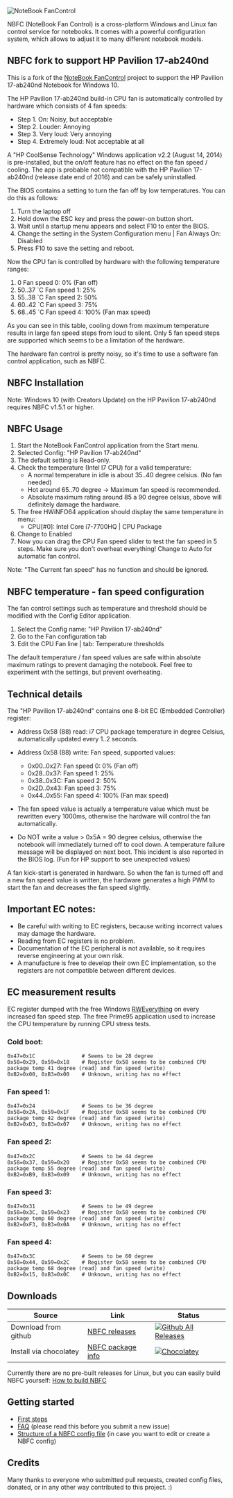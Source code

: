 ![NoteBook FanControl](https://github.com/hirschmann/nbfc/wiki/images/banner.png)

NBFC (NoteBook Fan Control) is a cross-platform Windows and Linux fan control service for notebooks.
It comes with a powerful configuration system, which allows to adjust it to many different notebook models.

## NBFC fork to support HP Pavilion 17-ab240nd 
This is a fork of the [NoteBook FanControl](https://github.com/hirschmann/nbfc) project to support the HP Pavilion 
17-ab240nd Notebook for Windows 10.

The HP Pavilion 17-ab240nd build-in CPU fan is automatically controlled by hardware which consists of 4 fan speeds:
* Step 1. On:              Noisy, but acceptable
* Step 2. Louder:          Annoying
* Step 3. Very loud:       Very annoying
* Step 4. Extremely loud:  Not acceptable at all

A "HP CoolSense Technology" Windows application v2.2 (August 14, 2014) is pre-installed, but the on/off feature has no
effect on the fan speed / cooling. The app is probable not compatible with the HP Pavilion 17-ab240nd (release date end 
of 2016) and can be safely uninstalled.

The BIOS contains a setting to turn the fan off by low temperatures. You can do this as follows:
1. Turn the laptop off
2. Hold down the ESC key and press the power-on button short.
3. Wait until a startup menu appears and select F10 to enter the BIOS.
4. Change the setting in the System Configuration menu | Fan Always On: Disabled
5. Press F10 to save the setting and reboot.

Now the CPU fan is controlled by hardware with the following temperature ranges:
1.	0           Fan speed 0: 0% (Fan off)
2.	50..37 `C	Fan speed 1: 25%
3.	55..38 `C	Fan speed 2: 50%
4.	60..42 `C	Fan speed 3: 75%
5.	68..45 `C	Fan speed 4: 100% (Fan max speed)

As you can see in this table, cooling down from maximum temperature results in large fan speed steps from loud to
silent. Only 5 fan speed steps are supported which seems to be a limitation of the hardware.

The hardware fan control is pretty noisy, so it's time to use a software fan control application, such as NBFC.

## NBFC Installation
Note: Windows 10 (with Creators Update) on the HP Pavilion 17-ab240nd requires NBFC v1.5.1 or higher.

## NBFC Usage
1. Start the NoteBook FanControl application from the Start menu.
2. Selected Config: "HP Pavilion 17-ab240nd"
3. The default setting is Read-only.
4. Check the temperature (Intel I7 CPU) for a valid temperature:
   * A normal temperature in idle is about 35..40 degree celsius. (No fan needed)
   * Hot around 65..70 degree -> Maximum fan speed is recommended.
   * Absolute maximum rating around 85 a 90 degree celsius, above will definitely damage the hardware.
5. The free HWiNFO64 application should display the same temperature in menu: 
   * CPU[#0]: Intel Core i7-7700HQ | CPU Package
6. Change to Enabled
7. Now you can drag the CPU Fan speed slider to test the fan speed in 5 steps.
   Make sure you don't overheat everything!
   Change to Auto for automatic fan control.
   
Note: "The Current fan speed" has no function and should be ignored.

## NBFC temperature - fan speed configuration
The fan control settings such as temperature and threshold should be modified with the Config Editor application.
1. Select the Config name: "HP Pavilion 17-ab240nd"
2. Go to the Fan configuration tab
3. Edit the CPU Fan line | tab: Temperature thresholds

The default temperature / fan speed values are safe within absolute maximum ratings to prevent damaging the notebook.
Feel free to experiment with the settings, but prevent overheating.

## Technical details
The "HP Pavilion 17-ab240nd" contains one 8-bit EC (Embedded Controller) register:
* Address 0x58 (88) read: i7 CPU package temperature in degree Celsius, automatically updated every 1..2 seconds.
* Address 0x58 (88) write: Fan speed, supported values:
    * 0x00..0x27: Fan speed 0: 0% (Fan off)
    * 0x28..0x37: Fan speed 1: 25%
    * 0x38..0x3C: Fan speed 2: 50%
    * 0x2D..0x43: Fan speed 3: 75%
    * 0x44..0x55: Fan speed 4: 100% (Fan max speed)

* The fan speed value is actually a temperature value which must be rewritten every 1000ms, otherwise the hardware will
  control the fan automatically.
* Do NOT write a value > 0x5A = 90 degree celsius, otherwise the notebook will immediately turned off to cool down. A 
  temperature failure message will be displayed on next boot. This incident is also reported in the BIOS log. (Fun for 
  HP support to see unexpected values)

A fan kick-start is generated in hardware. So when the fan is turned off and a new fan speed value is written, the 
hardware generates a high PWM to start the fan and decreases the fan speed slightly.

## Important EC notes: 
* Be careful with writing to EC registers, because writing incorrect values may damage the hardware.
* Reading from EC registers is no problem.
* Documentation of the EC peripheral is not available, so it requires reverse engineering at your own risk.
* A manufacture is free to develop their own EC implementation, so the registers are not compatible between different
  devices.

## EC measurement results
EC register dumped with the free Windows [RWEverything](http://rweverything.com/) on every increased fan speed step.
The free Prime95 application used to increase the CPU temperature by running CPU stress tests.
### Cold boot:
```
0x47=0x1C               # Seems to be 28 degree
0x58=0x29, 0x59=0x18    # Register 0x58 seems to be combined CPU package temp 41 degree (read) and fan speed (write)
0xB2=0x00, 0xB3=0x00    # Unknown, writing has no effect
```
### Fan speed 1:
```
0x47=0x24               # Seems to be 36 degree
0x58=0x2A, 0x59=0x1F    # Register 0x58 seems to be combined CPU package temp 42 degree (read) and fan speed (write)
0xB2=0xD3, 0xB3=0x07    # Unknown, writing has no effect
```
### Fan speed 2:
```
0x47=0x2C               # Seems to be 44 degree
0x58=0x37, 0x59=0x20    # Register 0x58 seems to be combined CPU package temp 55 degree (read) and fan speed (write)
0xB2=0xB9, 0xB3=0x09    # Unknown, writing has no effect
```
### Fan speed 3:
```
0x47=0x31               # Seems to be 49 degree
0x58=0x3C, 0x59=0x23    # Register 0x58 seems to be combined CPU package temp 60 degree (read) and fan speed (write)
0xB2=0xF3, 0xB3=0x0A    # Unknown, writing has no effect
```
### Fan speed 4:
```
0x47=0x3C               # Seems to be 60 degree
0x58=0x44, 0x59=0x2C    # Register 0x58 seems to be combined CPU package temp 68 degree (read) and fan speed (write)
0xB2=0x15, 0xB3=0x0C    # Unknown, writing has no effect
```

## Downloads
| Source | Link | Status |
|---|---|---|
| Download from github | [NBFC releases](https://github.com/hirschmann/nbfc/releases) | [![Github All Releases](https://img.shields.io/github/downloads/hirschmann/nbfc/total.svg)](https://github.com/hirschmann/nbfc/releases) |
|Install via chocolatey| [NBFC package info](https://chocolatey.org/packages/nbfc) | [![Chocolatey](https://img.shields.io/chocolatey/dt/nbfc.svg)](https://chocolatey.org/packages/nbfc) |

Currently there are no pre-built releases for Linux, but you can easily build NBFC yourself: [How to build NBFC](https://github.com/hirschmann/nbfc/wiki/How-to-build-NBFC)

## Getting started
- [First steps](https://github.com/hirschmann/nbfc/wiki/First-steps)
- [FAQ](https://github.com/hirschmann/nbfc/wiki/FAQ) (please read this before you submit a new issue)
- [Structure of a NBFC config file](https://github.com/hirschmann/nbfc/wiki/Structure-of-a-NBFC-config-file) (in case you want to edit or create a NBFC config)

## Credits
Many thanks to everyone who submitted pull requests, created config files, donated, or in any other way contributed to this project. :)
